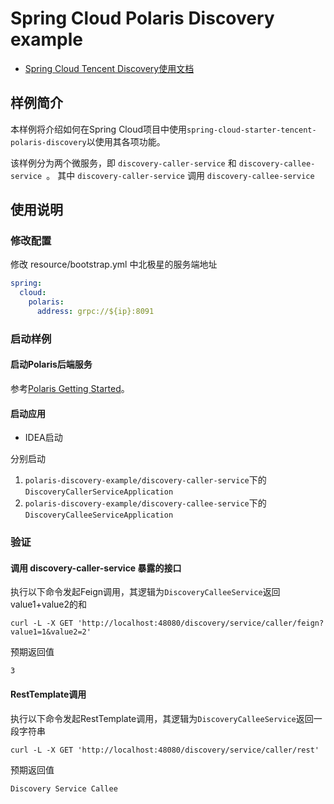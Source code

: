 # Spring Cloud Polaris Discovery example
- [Spring Cloud Tencent Discovery使用文档](https://github.com/Tencent/spring-cloud-tencent/wiki/Spring-Cloud-Tencent-Discovery-%E4%BD%BF%E7%94%A8%E6%96%87%E6%A1%A3)

## 样例简介

本样例将介绍如何在Spring Cloud项目中使用```spring-cloud-starter-tencent-polaris-discovery```以使用其各项功能。

该样例分为两个微服务，即 ```discovery-caller-service``` 和 ```discovery-callee-service ```。
其中 ```discovery-caller-service``` 调用 ```discovery-callee-service```

## 使用说明

### 修改配置

修改 resource/bootstrap.yml 中北极星的服务端地址

```yaml
spring:
  cloud:
    polaris:
      address: grpc://${ip}:8091
```

### 启动样例

#### 启动Polaris后端服务

参考[Polaris Getting Started](https://github.com/PolarisMesh/polaris#getting-started)。

#### 启动应用

- IDEA启动

分别启动

1. ```polaris-discovery-example/discovery-caller-service```下的```DiscoveryCallerServiceApplication```
2. ```polaris-discovery-example/discovery-callee-service```下的```DiscoveryCalleeServiceApplication```

### 验证

#### 调用 discovery-caller-service 暴露的接口

执行以下命令发起Feign调用，其逻辑为```DiscoveryCalleeService```返回value1+value2的和

```shell
curl -L -X GET 'http://localhost:48080/discovery/service/caller/feign?value1=1&value2=2'
```

预期返回值

```
3
```

#### RestTemplate调用

执行以下命令发起RestTemplate调用，其逻辑为```DiscoveryCalleeService```返回一段字符串

```shell
curl -L -X GET 'http://localhost:48080/discovery/service/caller/rest'
```

预期返回值

```
Discovery Service Callee
```
